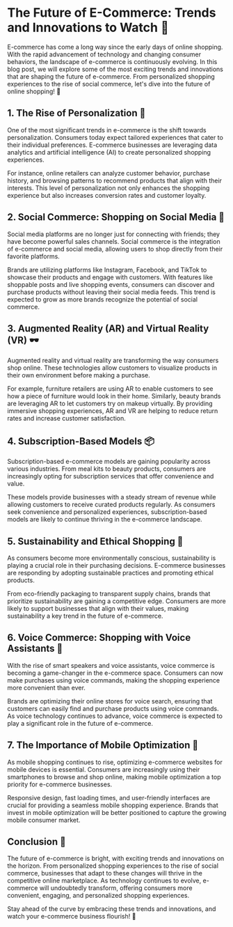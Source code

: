 # The Future of E-Commerce: Trends and Innovations to Watch 🚀

E-commerce has come a long way since the early days of online shopping. With the rapid advancement of technology and changing consumer behaviors, the landscape of e-commerce is continuously evolving. In this blog post, we will explore some of the most exciting trends and innovations that are shaping the future of e-commerce. From personalized shopping experiences to the rise of social commerce, let's dive into the future of online shopping! 🛒

## 1. The Rise of Personalization 🎯

One of the most significant trends in e-commerce is the shift towards personalization. Consumers today expect tailored experiences that cater to their individual preferences. E-commerce businesses are leveraging data analytics and artificial intelligence (AI) to create personalized shopping experiences. 

For instance, online retailers can analyze customer behavior, purchase history, and browsing patterns to recommend products that align with their interests. This level of personalization not only enhances the shopping experience but also increases conversion rates and customer loyalty.

## 2. Social Commerce: Shopping on Social Media 📱

Social media platforms are no longer just for connecting with friends; they have become powerful sales channels. Social commerce is the integration of e-commerce and social media, allowing users to shop directly from their favorite platforms. 

Brands are utilizing platforms like Instagram, Facebook, and TikTok to showcase their products and engage with customers. With features like shoppable posts and live shopping events, consumers can discover and purchase products without leaving their social media feeds. This trend is expected to grow as more brands recognize the potential of social commerce.

## 3. Augmented Reality (AR) and Virtual Reality (VR) 🕶️

Augmented reality and virtual reality are transforming the way consumers shop online. These technologies allow customers to visualize products in their own environment before making a purchase. 

For example, furniture retailers are using AR to enable customers to see how a piece of furniture would look in their home. Similarly, beauty brands are leveraging AR to let customers try on makeup virtually. By providing immersive shopping experiences, AR and VR are helping to reduce return rates and increase customer satisfaction.

## 4. Subscription-Based Models 📦

Subscription-based e-commerce models are gaining popularity across various industries. From meal kits to beauty products, consumers are increasingly opting for subscription services that offer convenience and value. 

These models provide businesses with a steady stream of revenue while allowing customers to receive curated products regularly. As consumers seek convenience and personalized experiences, subscription-based models are likely to continue thriving in the e-commerce landscape.

## 5. Sustainability and Ethical Shopping 🌱

As consumers become more environmentally conscious, sustainability is playing a crucial role in their purchasing decisions. E-commerce businesses are responding by adopting sustainable practices and promoting ethical products. 

From eco-friendly packaging to transparent supply chains, brands that prioritize sustainability are gaining a competitive edge. Consumers are more likely to support businesses that align with their values, making sustainability a key trend in the future of e-commerce.

## 6. Voice Commerce: Shopping with Voice Assistants 🎤

With the rise of smart speakers and voice assistants, voice commerce is becoming a game-changer in the e-commerce space. Consumers can now make purchases using voice commands, making the shopping experience more convenient than ever. 

Brands are optimizing their online stores for voice search, ensuring that customers can easily find and purchase products using voice commands. As voice technology continues to advance, voice commerce is expected to play a significant role in the future of e-commerce.

## 7. The Importance of Mobile Optimization 📲

As mobile shopping continues to rise, optimizing e-commerce websites for mobile devices is essential. Consumers are increasingly using their smartphones to browse and shop online, making mobile optimization a top priority for e-commerce businesses. 

Responsive design, fast loading times, and user-friendly interfaces are crucial for providing a seamless mobile shopping experience. Brands that invest in mobile optimization will be better positioned to capture the growing mobile consumer market.

## Conclusion 🎉

The future of e-commerce is bright, with exciting trends and innovations on the horizon. From personalized shopping experiences to the rise of social commerce, businesses that adapt to these changes will thrive in the competitive online marketplace. As technology continues to evolve, e-commerce will undoubtedly transform, offering consumers more convenient, engaging, and personalized shopping experiences. 

Stay ahead of the curve by embracing these trends and innovations, and watch your e-commerce business flourish! 🌟
